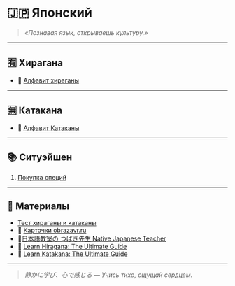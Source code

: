 # 🇯🇵 Японский

> _«Познавая язык, открываешь культуру.»_  

---

## 🈶 Хирагана  
- 🌸 [Алфавит хираганы](https://github.com/Makashima-desu-ka/japan_day_everyday/blob/main/hiragana.md)  

---

## 🈚 Катакана   
- 🎌 [Алфавит Катаканы](https://github.com/Makashima-desu-ka/japan_day_everyday/blob/main/katakana.md)  

---

## 📚 Ситуэйшен  

1. [Покупка специй](https://github.com/Makashima-desu-ka/japan_day_everyday/blob/main/situation_spices.md)

---

## 🎴 Материалы  
- [Тест хираганы и катаканы](https://kana.pro/)
- 📖 [Карточки obrazavr.ru](https://obrazavr.ru/uchenik/maximpiryutkogmail-com/?t=cards)
- 🎥[日本語教室の つばき先生 Native Japanese Teacher](https://www.youtube.com/@tsubakiclass/videos)
- 📖 [Learn Hiragana: The Ultimate Guide](https://www.tofugu.com/japanese/learn-hiragana/)
- 📖 [Learn Katakana: The Ultimate Guide](https://www.tofugu.com/japanese/learn-katakana/)

---

> _静かに学び、心で感じる — Учись тихо, ощущай сердцем._
